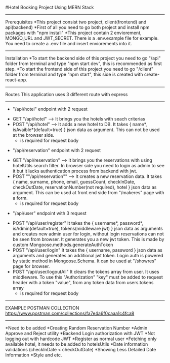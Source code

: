 #Hotel Booking Project Using MERN Stack
___________________________________________________________________________________________________________________________________________________________________________________
Prerequisites
*This project consist two project, client(frontend) and api(backend)
*First of all you need to go both project and install npm packages with "npm install"
*This project contain 2 enviorement, MONGO_URL and JWT_SECRET. There is a .env.example file for example. You need to create a .env file and insert enviorements into it.
___________________________________________________________________________________________________________________________________________________________________________________
Installation
*To start the backend side of this project you need to go "/api" folder from terminal and type "npm start dev", this is recommended as first step.
*To start the frontend side of this project you need to go "/client" folder from terminal and type "npm start", this side is created with create-react-app.
___________________________________________________________________________________________________________________________________________________________________________________
Routes
This application uses 3 different route with express
___________________________________________________________________________________________________________________________________________________________________________________
* "/api/hotel" endpoint with 2 request
- GET "/api/hotel" --> It brings you the hotels with seach criterias
- POST "/api/hotel" --> It adds a new hotel to DB. It takes { name*, isAvaible*(default=true) } json data as argument. This can not be used at the browser side.
    * is required for request body 

* "/api/reservation" endpoint with 2 request
- GET "/api/reservation" --> It brings you the reservations with using hotelUtils search filter. In browser side you need to login as admin to see it but it lacks authentication process from backend with jwt.
- POST ""/api/reservation"" --> It creates a new reservation data. It takes { name, surname, phone, email, guessCount, checkInDate, checkOutDate, reservationNumber(not required), hotel } json data as argument. This can be used at front end side from "/makeres" page with a form.
    * is required for request body 

* "/api/user" endpoint with 3 request
- POST "/api/user/register" It takes the { username*, password*, isAdmin(default=true), tokens(middleware jwt) } json data as arguments and creates new admin user for login, without login reservations can not be seen from browser. It generates you a new jwt token. This is made by custom Mongoose.methods.generateAuthToken 
- POST "/api/user/login" It takes the { username, password } json data as arguments and generates an additional jwt token. Login auth is powered by static method in Mongoose.Schema. It can be used at "/showres" page for browser.
- POST "/api/user/logoutAll" It clears the tokens array from user. It uses middleware. To use this "Authorization" "key" must be added to request header with a token "value", from any token data from users.tokens array
    * is required for request body 
_________________________________________________________________________________________________________________________________________________________________________________
EXAMPLE POSTMAN COLLECTION
https://www.postman.com/collections/fa7e4a6f0caaa1c4fca8
_________________________________________________________________________________________________________________________________________________________________________________
*Need to be added
*Creating Random Reservation Number
*Admin Approve and Reject utility
*Backend Login authorization with JWT
*Not logging out with hardcode JWT
*Register as normal user
*Fetching only available hotel, it needs to be added to hotelsUtils
*Date information validations (checkInDate < checkOutDate)
*Showing Less Detailed Date Information
*Style and etc.



